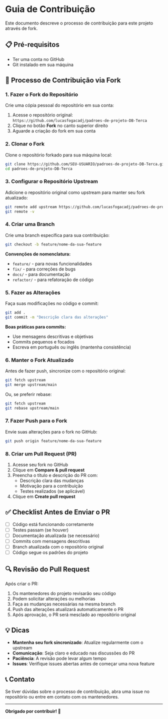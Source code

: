 # Guia de Contribuição

Este documento descreve o processo de contribuição para este projeto através de fork.

## 📋 Pré-requisitos

- Ter uma conta no GitHub
- Git instalado em sua máquina

## 🔄 Processo de Contribuição via Fork

### 1. Fazer o Fork do Repositório

Crie uma cópia pessoal do repositório em sua conta:

1. Acesse o repositório original: `https://github.com/lucasfogacadj/padroes-de-projeto-DB-Terca`
2. Clique no botão **Fork** no canto superior direito
3. Aguarde a criação do fork em sua conta

### 2. Clonar o Fork

Clone o repositório forkado para sua máquina local:

```bash
git clone https://github.com/SEU-USUARIO/padroes-de-projeto-DB-Terca.git
cd padroes-de-projeto-DB-Terca
```

### 3. Configurar o Repositório Upstream

Adicione o repositório original como upstream para manter seu fork atualizado:

```bash
git remote add upstream https://github.com/lucasfogacadj/padroes-de-projeto-DB-Terca.git
git remote -v
```

### 4. Criar uma Branch

Crie uma branch específica para sua contribuição:

```bash
git checkout -b feature/nome-da-sua-feature
```

**Convenções de nomenclatura:**
- `feature/` - para novas funcionalidades
- `fix/` - para correções de bugs
- `docs/` - para documentação
- `refactor/` - para refatoração de código

### 5. Fazer as Alterações

Faça suas modificações no código e commit:

```bash
git add .
git commit -m "Descrição clara das alterações"
```

**Boas práticas para commits:**
- Use mensagens descritivas e objetivas
- Commits pequenos e focados
- Escreva em português ou inglês (mantenha consistência)

### 6. Manter o Fork Atualizado

Antes de fazer push, sincronize com o repositório original:

```bash
git fetch upstream
git merge upstream/main
```

Ou, se preferir rebase:

```bash
git fetch upstream
git rebase upstream/main
```

### 7. Fazer Push para o Fork

Envie suas alterações para o fork no GitHub:

```bash
git push origin feature/nome-da-sua-feature
```

### 8. Criar um Pull Request (PR)

1. Acesse seu fork no GitHub
2. Clique em **Compare & pull request**
3. Preencha o título e descrição do PR com:
   - Descrição clara das mudanças
   - Motivação para a contribuição
   - Testes realizados (se aplicável)
4. Clique em **Create pull request**

## ✅ Checklist Antes de Enviar o PR

- [ ] Código está funcionando corretamente
- [ ] Testes passam (se houver)
- [ ] Documentação atualizada (se necessário)
- [ ] Commits com mensagens descritivas
- [ ] Branch atualizada com o repositório original
- [ ] Código segue os padrões do projeto

## 🔍 Revisão do Pull Request

Após criar o PR:

1. Os mantenedores do projeto revisarão seu código
2. Podem solicitar alterações ou melhorias
3. Faça as mudanças necessárias na mesma branch
4. Push das alterações atualizará automaticamente o PR
5. Após aprovação, o PR será mesclado ao repositório original

## 💡 Dicas

- **Mantenha seu fork sincronizado**: Atualize regularmente com o upstream
- **Comunicação**: Seja claro e educado nas discussões do PR
- **Paciência**: A revisão pode levar algum tempo
- **Issues**: Verifique issues abertas antes de começar uma nova feature

## 📞 Contato

Se tiver dúvidas sobre o processo de contribuição, abra uma issue no repositório ou entre em contato com os mantenedores.

---

**Obrigado por contribuir! 🚀**
